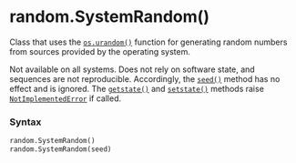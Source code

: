 # random.SystemRandom()

Class that uses the [`os.urandom()`](/modules/os/urandom.md) function for generating random numbers from sources provided by the operating system.

Not available on all systems. Does not rely on software state, and sequences are not reproducible. Accordingly, the [`seed()`](/modules/random/seed.md) method has no effect and is ignored. The [`getstate()`](/modules/random/getstate.md) and [`setstate()`](/modules/random/setstate.md) methods raise [`NotImplementedError`](/exceptions/NotImplementedError.md) if called.

### Syntax

```python
random.SystemRandom()
random.SystemRandom(seed)
```